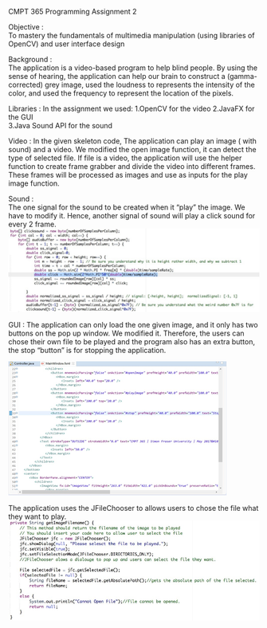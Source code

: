 CMPT 365 Programming Assignment 2 
 
Objective :  
To mastery the fundamentals of multimedia manipulation (using libraries of OpenCV) and user interface design 
 
Background :  
The application is a video-based program to help blind people. By using the sense of hearing, the application can help our brain to construct a (gamma-corrected) grey image, used the loudness to represents the intensity of the color, and used the frequency to represent the location of the pixels. 
 
Libraries : 
In the assignment we used: 
 	1.OpenCV for the video 
 	2.JavaFX for the GUI  
 	3.Java Sound API for the sound 
 
Video : 
In the given skeleton code, The application can play an image ( with sound) and a video. We modified the open image function, it can detect the type of selected file. If file is a video, the application will use the helper function to create frame grabber and divide the video into different frames. These frames will be processed as images and use as inputs for the play image function. 
 
Sound :  
The one signal for the sound to be created when it “play” the image. We have to modify it. Hence, another signal of sound will play a click sound for every 2 frame. 
![image](https://github.com/KOKIAS/CMPT-365-A2/blob/master/1.jpg?raw=true)
 
 
GUI : 
The application can only load the one given image, and it only has two buttons on the pop up window. We modified it. Therefore, the users can chose their own file to be played and the program also has an extra button, the stop “button” is for stopping the application.

![image](https://github.com/KOKIAS/CMPT-365-A2/blob/master/image.png?raw=true)

The application uses the JFileChooser to allows users to chose the file what they want to play. 
![image](https://github.com/KOKIAS/CMPT-365-A2/blob/master/2.jpg?raw=true)
